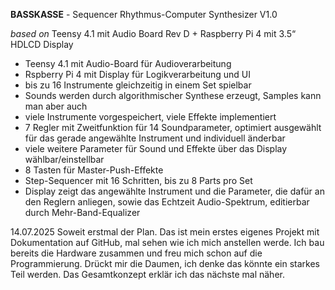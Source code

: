 **BASSKASSE** - Sequencer Rhythmus-Computer Synthesizer V1.0

_based on_ Teensy 4.1 mit Audio Board Rev D + Raspberry Pi 4 mit 3.5“ HDLCD Display

- Teensy 4.1 mit Audio-Board für Audioverarbeitung
- Rspberry Pi 4 mit Display für Logikverarbeitung und UI
- bis zu 16 Instrumente gleichzeitig in einem Set spielbar
- Sounds werden durch algorithmischer Synthese erzeugt, Samples kann man aber auch
- viele Instrumente vorgespeichert, viele Effekte implementiert
- 7 Regler mit Zweitfunktion für 14 Soundparameter, optimiert ausgewählt für das gerade angewählte Instrument und individuell änderbar
- viele weitere Parameter für Sound und Effekte über das Display wählbar/einstellbar
- 8 Tasten für Master-Push-Effekte 
- Step-Sequencer mit 16 Schritten, bis zu 8 Parts pro Set
- Display zeigt das angewählte Instrument und die Parameter, die dafür an den Reglern anliegen, sowie das Echtzeit Audio-Spektrum, editierbar durch Mehr-Band-Equalizer


14.07.2025
Soweit erstmal der Plan.
Das ist mein erstes eigenes Projekt mit Dokumentation auf GitHub, mal sehen wie ich mich anstellen werde. Ich bau bereits die Hardware zusammen und freu mich schon auf die Programmierung. Drückt mir die Daumen, ich denke das könnte ein starkes Teil werden. 
Das Gesamtkonzept erklär ich das nächste mal näher. 
